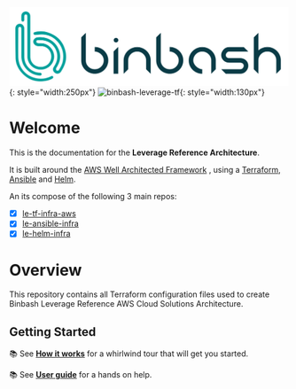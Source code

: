 ![binbash-logo](./images/logos/binbash.png "Binbash"){: style="width:250px"}
![binbash-leverage-tf](./images/logos/binbash-leverage-terraform.png#right "Leverage"){: style="width:130px"}

# Welcome
This is the documentation for the **Leverage Reference Architecture**.

It is built around the [AWS Well Architected Framework](https://aws.amazon.com/architecture/well-architected/)
, using a [Terraform](https://www.terraform.io/), [Ansible](https://www.ansible.com/) and [Helm](https://helm.sh/).

An its compose of the following 3 main repos:

- [x] [le-tf-infra-aws](https://github.com/binbashar/le-tf-infra-aws)
- [x] [le-ansible-infra](https://github.com/binbashar/le-ansible-infra)
- [x] [le-helm-infra](https://github.com/binbashar/le-helm-infra)

# Overview
This repository contains all Terraform configuration files used to create Binbash Leverage Reference AWS Cloud Solutions
Architecture.

## Getting Started
:books: See [**How it works**](./how-it-works/) for a whirlwind tour that will get you started.

:books: See [**User guide**](./user-guide/) for a hands on help.
